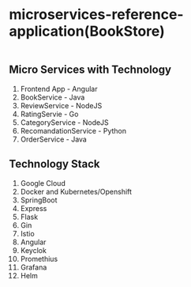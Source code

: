 # microservices-reference-application(BookStore)

``` Polygot micro services reference bookstore application using Docker, Kubernetes and Istio
```

## Micro Services with Technology

1. Frontend App - Angular
2. BookService - Java
3. ReviewService - NodeJS
4. RatingServie - Go
5. CategoryService - NodeJS
6. RecomandationService - Python
7. OrderService - Java

## Technology Stack

1. Google Cloud
2. Docker and Kubernetes/Openshift
3. SpringBoot
4. Express
5. Flask
6. Gin
7. Istio
8. Angular
9. Keyclok
10. Promethius
11. Grafana
12. Helm